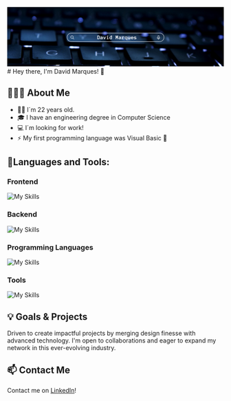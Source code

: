 <img src="./bannerV3.png"/>
# Hey there, I'm David Marques! 👋

## 👨🏻‍💻 About Me

- 👨🏽 I´m 22 years old.
- 🎓 I have an engineering degree in Computer Science
- 💻 I´m looking for work!
- ⚡ My first programming language was Visual Basic 👀

## 🔨Languages and Tools:
  ### Frontend
  ![My Skills](https://skillicons.dev/icons?i=html,css,js,react,bootstrap,react,tailwind,threejs)

  ### Backend
  ![My Skills](https://skillicons.dev/icons?i=laravel,mysql,postgres,nodejs,php,sqlite)

  ### Programming Languages
  ![My Skills](https://skillicons.dev/icons?i=c,cs,cpp,py,ts)

  ### Tools
  ![My Skills](https://skillicons.dev/icons?i=bitbucket,blender,dotnet,git,postman,vscode)
  <br>

## 💡 Goals & Projects

Driven to create impactful projects by merging design finesse with advanced technology. I'm open to collaborations and eager to expand my network in this ever-evolving industry.

## 📫 Contact Me

Contact me on [LinkedIn](https://www.linkedin.com/in/davidsmarques)!
